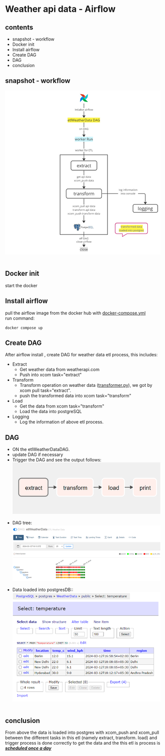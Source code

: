 # Weather api data - Airflow

## contents
* snapshot - workflow
* Docker init
* Install airflow
* Create DAG
* DAG
* conclusion

## snapshot - workflow
<div style="text-align:center;">
  <img src="/media_files/workflow.jpg" alt="etl workflow">
</div><br>

## Docker init
start the docker

## Install airflow
pull the airflow image from the docker hub with [docker-compose.yml](docker-compose.yml)<br>
run command:
```
docker compose up
```
## Create DAG
After airflow install , create DAG for weather data etl process, this includes:
* Extract
  * Get weather data from weatherapi.com
  * Push into xcom task="extract"
* Transform
  * Transform operation on weather data ([transformer.py](dags/transformer.py)), we got by xcom pull task="extract".
  * push the transformed data into xcom task="transform"
* Load
  * Get the data from xcom task="transform"
  * Load the data into postgreSQL
* Logging
  * Log the information of above etl process.
 
## DAG
* ON the etlWeatherDataDAG.
* update DAG if necessary
* Trigger the DAG and see the output follows:
    <div style="text-align:center;">
      <img src="/media_files/etlWeatherData_graph.png" alt="etl workflow">
    </div><br>
* DAG tree:
    <div style="text-align:center;">
      <img src="/media_files/etlWeatherData_tree.png" alt="etl workflow">
    </div><br>
* Data loaded into postgresDB::
    <div style="text-align:center;">
      <img src="/media_files/weatherData_table.png" alt="etl workflow">
    </div><br>
  
## conclusion
From above the data is loaded into postgres with xcom_push and xcom_pull between the different tasks in this etl (namely extract, transform. load) and trigger process is done correctly to get the data and the this etl is process is <ins>***scheduled once a day***</ins> 
